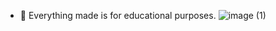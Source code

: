 - 🥂 Everything made is for educational purposes.
![image (1)](https://github.com/brenishim/PyaanRblx/assets/170151682/ae754050-5182-4257-8d33-7ec3dd78ccff)
